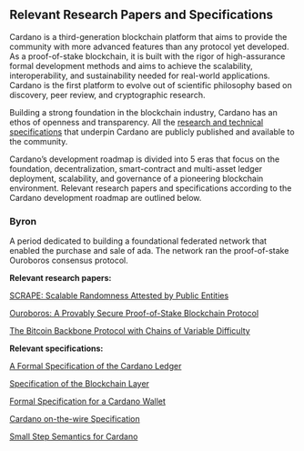 ## Relevant Research Papers and Specifications

Cardano is a third-generation blockchain platform that aims to provide the community with more advanced features than any protocol yet developed. As a proof-of-stake blockchain, it is built with the rigor of high-assurance formal development methods and aims to achieve the scalability, interoperability, and sustainability needed for real-world applications. Cardano is the first platform to evolve out of scientific philosophy based on discovery, peer review, and cryptographic research. 

Building a strong foundation in the blockchain industry, Cardano has an ethos of openness and transparency. All the [research and technical specifications](https://https://iohk.io/en/research/library/) that underpin Cardano are publicly published and available to the community.

Cardano’s development roadmap is divided into 5 eras that focus on the foundation, decentralization, smart-contract and multi-asset ledger deployment, scalability, and governance of a pioneering blockchain environment. Relevant research papers and specifications according to the Cardano development roadmap are outlined below.

### Byron

A period dedicated to building a foundational federated network that enabled the purchase and sale of ada. The network ran the proof-of-stake Ouroboros consensus protocol. 

**Relevant research papers:**

[SCRAPE: Scalable Randomness Attested by Public Entities](https://https://eprint.iacr.org/2017/216.pdf)

[Ouroboros: A Provably Secure Proof-of-Stake Blockchain Protocol](https://https://eprint.iacr.org/2016/889.pdf)

[The Bitcoin Backbone Protocol with Chains of Variable Difficulty](https://https://eprint.iacr.org/2016/1048.pdf)

**Relevant specifications:**

[A Formal Specification of the Cardano Ledger](https://https://hydra.iohk.io/build/793054/download/1/ledger-spec.pdf)

[Specification of the Blockchain Layer](https://https://hydra.iohk.io/build/761704/download/1/blockchain-spec.pdf)

[Formal Specification for a Cardano Wallet](https://https://iohk.io/en/research/library/papers/formal-specification-for-a-cardano-wallet/)

[Cardano on-the-wire Specification](https://https://hydra.iohk.io/build/3156433/download/1/binary.pdf)

[Small Step Semantics for Cardano](https://https://hydra.iohk.io/build/3156322/download/1/small-step-semantics.pdf)
